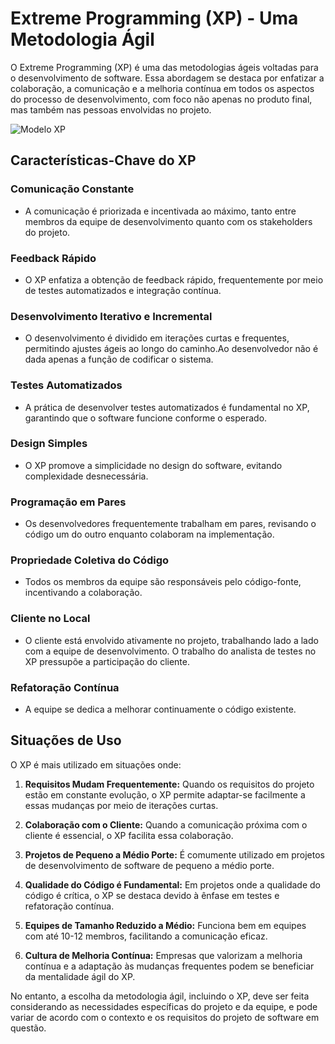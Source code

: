 # Extreme Programming (XP) - Uma Metodologia Ágil

O Extreme Programming (XP) é uma das metodologias ágeis voltadas para o desenvolvimento de software. Essa abordagem se destaca por enfatizar a colaboração, a comunicação e a melhoria contínua em todos os aspectos do processo de desenvolvimento, com foco não apenas no produto final, mas também nas pessoas envolvidas no projeto.

![Modelo XP](ScreenshotModeloXP.png)

## Características-Chave do XP

### Comunicação Constante
- A comunicação é priorizada e incentivada ao máximo, tanto entre membros da equipe de desenvolvimento quanto com os stakeholders do projeto.

### Feedback Rápido
- O XP enfatiza a obtenção de feedback rápido, frequentemente por meio de testes automatizados e integração contínua.

### Desenvolvimento Iterativo e Incremental
- O desenvolvimento é dividido em iterações curtas e frequentes, permitindo ajustes ágeis ao longo do caminho.Ao desenvolvedor não é dada apenas a função de codificar o sistema.

### Testes Automatizados
- A prática de desenvolver testes automatizados é fundamental no XP, garantindo que o software funcione conforme o esperado.

### Design Simples
- O XP promove a simplicidade no design do software, evitando complexidade desnecessária.

### Programação em Pares
- Os desenvolvedores frequentemente trabalham em pares, revisando o código um do outro enquanto colaboram na implementação.

### Propriedade Coletiva do Código
- Todos os membros da equipe são responsáveis pelo código-fonte, incentivando a colaboração.

### Cliente no Local
- O cliente está envolvido ativamente no projeto, trabalhando lado a lado com a equipe de desenvolvimento. O trabalho do analista de testes no XP pressupõe a participação do cliente.

### Refatoração Contínua
- A equipe se dedica a melhorar continuamente o código existente.

## Situações de Uso

O XP é mais utilizado em situações onde:

1. **Requisitos Mudam Frequentemente:** Quando os requisitos do projeto estão em constante evolução, o XP permite adaptar-se facilmente a essas mudanças por meio de iterações curtas.

2. **Colaboração com o Cliente:** Quando a comunicação próxima com o cliente é essencial, o XP facilita essa colaboração.

3. **Projetos de Pequeno a Médio Porte:** É comumente utilizado em projetos de desenvolvimento de software de pequeno a médio porte.

4. **Qualidade do Código é Fundamental:** Em projetos onde a qualidade do código é crítica, o XP se destaca devido à ênfase em testes e refatoração contínua.

5. **Equipes de Tamanho Reduzido a Médio:** Funciona bem em equipes com até 10-12 membros, facilitando a comunicação eficaz.

6. **Cultura de Melhoria Contínua:** Empresas que valorizam a melhoria contínua e a adaptação às mudanças frequentes podem se beneficiar da mentalidade ágil do XP.

No entanto, a escolha da metodologia ágil, incluindo o XP, deve ser feita considerando as necessidades específicas do projeto e da equipe, e pode variar de acordo com o contexto e os requisitos do projeto de software em questão.
